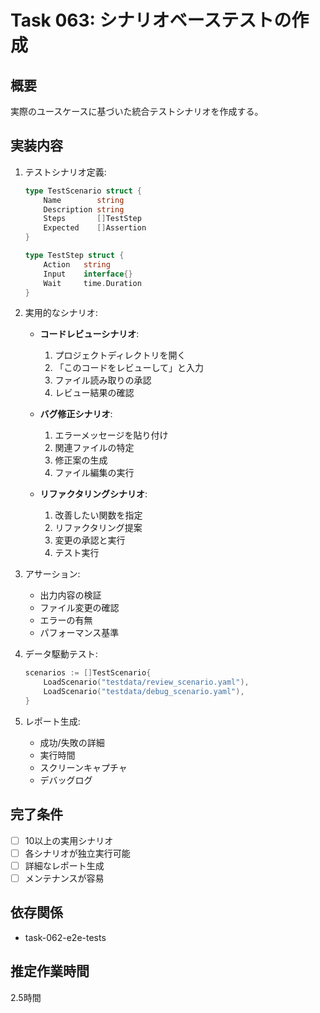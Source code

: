 # Task 063: シナリオベーステストの作成

## 概要
実際のユースケースに基づいた統合テストシナリオを作成する。

## 実装内容
1. テストシナリオ定義:
   ```go
   type TestScenario struct {
       Name        string
       Description string
       Steps       []TestStep
       Expected    []Assertion
   }
   
   type TestStep struct {
       Action   string
       Input    interface{}
       Wait     time.Duration
   }
   ```

2. 実用的なシナリオ:
   - **コードレビューシナリオ**:
     1. プロジェクトディレクトリを開く
     2. 「このコードをレビューして」と入力
     3. ファイル読み取りの承認
     4. レビュー結果の確認

   - **バグ修正シナリオ**:
     1. エラーメッセージを貼り付け
     2. 関連ファイルの特定
     3. 修正案の生成
     4. ファイル編集の実行

   - **リファクタリングシナリオ**:
     1. 改善したい関数を指定
     2. リファクタリング提案
     3. 変更の承認と実行
     4. テスト実行

3. アサーション:
   - 出力内容の検証
   - ファイル変更の確認
   - エラーの有無
   - パフォーマンス基準

4. データ駆動テスト:
   ```go
   scenarios := []TestScenario{
       LoadScenario("testdata/review_scenario.yaml"),
       LoadScenario("testdata/debug_scenario.yaml"),
   }
   ```

5. レポート生成:
   - 成功/失敗の詳細
   - 実行時間
   - スクリーンキャプチャ
   - デバッグログ

## 完了条件
- [ ] 10以上の実用シナリオ
- [ ] 各シナリオが独立実行可能
- [ ] 詳細なレポート生成
- [ ] メンテナンスが容易

## 依存関係
- task-062-e2e-tests

## 推定作業時間
2.5時間